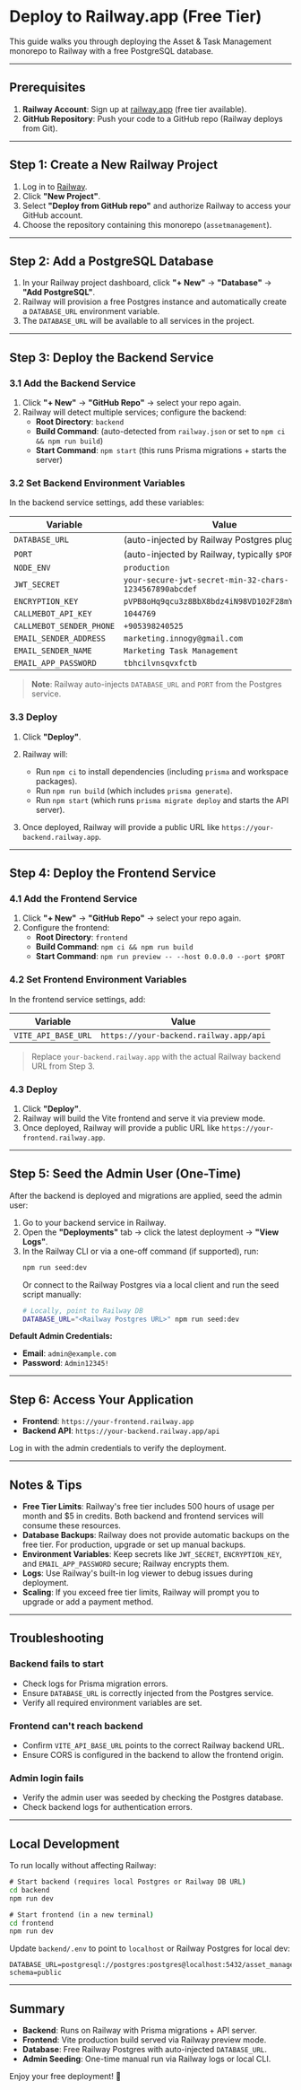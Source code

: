 # Deploy to Railway.app (Free Tier)

This guide walks you through deploying the Asset & Task Management monorepo to Railway with a free PostgreSQL database.

---

## Prerequisites

1. **Railway Account**: Sign up at [railway.app](https://railway.app) (free tier available).
2. **GitHub Repository**: Push your code to a GitHub repo (Railway deploys from Git).

---

## Step 1: Create a New Railway Project

1. Log in to [Railway](https://railway.app).
2. Click **"New Project"**.
3. Select **"Deploy from GitHub repo"** and authorize Railway to access your GitHub account.
4. Choose the repository containing this monorepo (`assetmanagement`).

---

## Step 2: Add a PostgreSQL Database

1. In your Railway project dashboard, click **"+ New"** → **"Database"** → **"Add PostgreSQL"**.
2. Railway will provision a free Postgres instance and automatically create a `DATABASE_URL` environment variable.
3. The `DATABASE_URL` will be available to all services in the project.

---

## Step 3: Deploy the Backend Service

### 3.1 Add the Backend Service

1. Click **"+ New"** → **"GitHub Repo"** → select your repo again.
2. Railway will detect multiple services; configure the backend:
   - **Root Directory**: `backend`
   - **Build Command**: (auto-detected from `railway.json` or set to `npm ci && npm run build`)
   - **Start Command**: `npm start` (this runs Prisma migrations + starts the server)

### 3.2 Set Backend Environment Variables

In the backend service settings, add these variables:

| Variable                  | Value                                                                 |
|---------------------------|-----------------------------------------------------------------------|
| `DATABASE_URL`            | (auto-injected by Railway Postgres plugin)                            |
| `PORT`                    | (auto-injected by Railway, typically `$PORT`)                         |
| `NODE_ENV`                | `production`                                                          |
| `JWT_SECRET`              | `your-secure-jwt-secret-min-32-chars-1234567890abcdef`               |
| `ENCRYPTION_KEY`          | `pVPB8oHq9qcu3z8BbX8bdz4iN98VD102F28mYIZx5Cs=`                        |
| `CALLMEBOT_API_KEY`       | `1044769`                                                             |
| `CALLMEBOT_SENDER_PHONE`  | `+905398240525`                                                       |
| `EMAIL_SENDER_ADDRESS`    | `marketing.innogy@gmail.com`                                          |
| `EMAIL_SENDER_NAME`       | `Marketing Task Management`                                           |
| `EMAIL_APP_PASSWORD`      | `tbhcilvnsqvxfctb`                                                    |

> **Note**: Railway auto-injects `DATABASE_URL` and `PORT` from the Postgres service.

### 3.3 Deploy

1. Click **"Deploy"**.
2. Railway will:
   - Run `npm ci` to install dependencies (including `prisma` and workspace packages).
   - Run `npm run build` (which includes `prisma generate`).
   - Run `npm start` (which runs `prisma migrate deploy` and starts the API server).

3. Once deployed, Railway will provide a public URL like `https://your-backend.railway.app`.

---

## Step 4: Deploy the Frontend Service

### 4.1 Add the Frontend Service

1. Click **"+ New"** → **"GitHub Repo"** → select your repo again.
2. Configure the frontend:
   - **Root Directory**: `frontend`
   - **Build Command**: `npm ci && npm run build`
   - **Start Command**: `npm run preview -- --host 0.0.0.0 --port $PORT`

### 4.2 Set Frontend Environment Variables

In the frontend service settings, add:

| Variable              | Value                                          |
|-----------------------|------------------------------------------------|
| `VITE_API_BASE_URL`   | `https://your-backend.railway.app/api`         |

> Replace `your-backend.railway.app` with the actual Railway backend URL from Step 3.

### 4.3 Deploy

1. Click **"Deploy"**.
2. Railway will build the Vite frontend and serve it via preview mode.
3. Once deployed, Railway will provide a public URL like `https://your-frontend.railway.app`.

---

## Step 5: Seed the Admin User (One-Time)

After the backend is deployed and migrations are applied, seed the admin user:

1. Go to your backend service in Railway.
2. Open the **"Deployments"** tab → click the latest deployment → **"View Logs"**.
3. In the Railway CLI or via a one-off command (if supported), run:
   ```bash
   npm run seed:dev
   ```
   Or connect to the Railway Postgres via a local client and run the seed script manually:
   ```bash
   # Locally, point to Railway DB
   DATABASE_URL="<Railway Postgres URL>" npm run seed:dev
   ```

**Default Admin Credentials:**
- **Email**: `admin@example.com`
- **Password**: `Admin12345!`

---

## Step 6: Access Your Application

- **Frontend**: `https://your-frontend.railway.app`
- **Backend API**: `https://your-backend.railway.app/api`

Log in with the admin credentials to verify the deployment.

---

## Notes & Tips

- **Free Tier Limits**: Railway's free tier includes 500 hours of usage per month and $5 in credits. Both backend and frontend services will consume these resources.
- **Database Backups**: Railway does not provide automatic backups on the free tier. For production, upgrade or set up manual backups.
- **Environment Variables**: Keep secrets like `JWT_SECRET`, `ENCRYPTION_KEY`, and `EMAIL_APP_PASSWORD` secure; Railway encrypts them.
- **Logs**: Use Railway's built-in log viewer to debug issues during deployment.
- **Scaling**: If you exceed free tier limits, Railway will prompt you to upgrade or add a payment method.

---

## Troubleshooting

### Backend fails to start
- Check logs for Prisma migration errors.
- Ensure `DATABASE_URL` is correctly injected from the Postgres service.
- Verify all required environment variables are set.

### Frontend can't reach backend
- Confirm `VITE_API_BASE_URL` points to the correct Railway backend URL.
- Ensure CORS is configured in the backend to allow the frontend origin.

### Admin login fails
- Verify the admin user was seeded by checking the Postgres database.
- Check backend logs for authentication errors.

---

## Local Development

To run locally without affecting Railway:

```cmd
# Start backend (requires local Postgres or Railway DB URL)
cd backend
npm run dev

# Start frontend (in a new terminal)
cd frontend
npm run dev
```

Update `backend/.env` to point to `localhost` or Railway Postgres for local dev:
```properties
DATABASE_URL=postgresql://postgres:postgres@localhost:5432/asset_management?schema=public
```

---

## Summary

- **Backend**: Runs on Railway with Prisma migrations + API server.
- **Frontend**: Vite production build served via Railway preview mode.
- **Database**: Free Railway Postgres with auto-injected `DATABASE_URL`.
- **Admin Seeding**: One-time manual run via Railway logs or local CLI.

Enjoy your free deployment! 🚀
